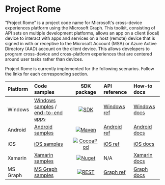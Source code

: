 # Project Rome

"Project Rome" is a project code name for Microsoft's cross-device experiences platform using the Microsoft Graph. This toolkit, consisting of API sets on multiple development platforms, allows an app on a client (local) device to interact with apps and services on a host (remote) device that is signed in with or receptive to the Microsoft Account (MSA) or Azure Active Directory (AAD) account on the client device. This allows developers to program cross-device and cross-platform experiences that are centered around user tasks rather than devices.

Project Rome is currently implemented for the following scenarios. Follow the links for each corresponding section.

[windows-sdk]:             https://developer.microsoft.com/en-us/windows/downloads
[windows-sdk-badge]:       https://img.shields.io/badge/sdk-Creators%20Update-brightgreen.svg?style=flat-square
[windows-sample]:          https://github.com/Microsoft/Windows-universal-samples/tree/master/Samples/RemoteSystems
[windows-apps]:            https://github.com/Microsoft/project-rome/tree/master/Windows/samples
[windows-ref]:             https://docs.microsoft.com/uwp/api/windows.system.remotesystems
[windows-docs]:            https://docs.microsoft.com/windows/uwp/launch-resume/connected-apps-and-devices

[xamarin-sdk]:             https://www.nuget.org/packages/Microsoft.ConnectedDevices.Xamarin.Droid
[xamarin-sdk-badge]:       https://img.shields.io/nuget/v/Microsoft.ConnectedDevices.Xamarin.Droid.svg?style=flat-square
[xamarin-sample]:          https://github.com/Microsoft/project-rome/tree/master/Xamarin/samples
[xamarin-docs]:            Xamarin/index.md

[ios-sdk]:                 https://cocoapods.org/?q=ProjectRomeSdk
[ios-sdk-badge]:           https://img.shields.io/cocoapods/v/ProjectRomeSdk.svg?style=flat-square
[ios-sample]:              https://github.com/Microsoft/project-rome/tree/master/iOS/sample 
[ios-ref]:                 iOS/api-reference/index.md
[ios-docs]:                iOS/how-to-guides/index.md

[android-sdk]:             https://bintray.com/projectrome/maven/public_sdk/_latestVersion
[android-sdk-badge]:       https://img.shields.io/bintray/v/projectrome/maven/public_sdk.svg?style=flat-square
[android-sample]:          https://github.com/Microsoft/project-rome/tree/master/Android/sample
[android-ref]:             Android/api-reference/index.md
[android-docs]:            Android/how-to-guides/index.md

[graph-sdk]:               https://developer.microsoft.com/graph/docs/api-reference/beta/resources/project_rome_overview
[graph-sdk-badge]:         https://img.shields.io/badge/REST-Beta-orange.svg?style=flat-square
[graph-sample]:            https://developer.microsoft.com/graph/code-samples-and-sdks
[graph-ref]:               https://developer.microsoft.com/graph/docs/api-reference/beta/resources/project_rome_overview 
[graph-docs]:              https://developer.microsoft.com/graph/docs/api-reference/beta/resources/project_rome_overview

Platform |  Code samples  |     SDK package    | API reference | How-to docs  |
:--------- | :---------- | :----------------: | :------- | :----------- |
Windows | [Windows samples][windows-sample] / [end-to-end apps][windows-apps] |  [![SDK][windows-sdk-badge]][windows-sdk]   | [Windows ref][windows-ref]  | [Windows docs][windows-docs] |
Android | [Android samples][android-sample] | [![Maven][android-sdk-badge]][android-sdk]  | [Android ref][android-ref] | [Android docs][android-docs] |
iOS | [iOS samples][ios-sample]  |     [![CocoaPod][ios-sdk-badge]][ios-sdk]  | [iOS ref][ios-ref]   | [iOS docs][ios-docs]         |
Xamarin | [Xamarin samples][xamarin-sample] |[![Nuget][xamarin-sdk-badge]][xamarin-sdk]   | N/A | [Xamarin docs][xamarin-docs]  |
MS Graph | [MS Graph samples][graph-sample]      |[![REST][graph-sdk-badge]][graph-sdk]            | [Graph ref][graph-ref]      | [Graph docs][graph-docs]  |
